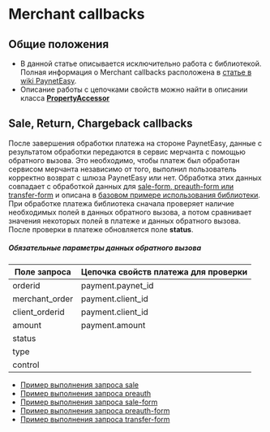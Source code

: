 # Merchant callbacks

## Общие положения

* В данной статье описывается исключительно работа с библиотекой. Полная информация о Merchant callbacks расположена в [статье в wiki PaynetEasy](http://wiki.payneteasy.com/index.php/PnE:Merchant_Callbacks).
* Описание работы с цепочками свойств можно найти в описании класса **[PropertyAccessor](../library-internals/03-property-accessor.md)**

## <a name="main-callbacks"></a> Sale, Return, Chargeback callbacks

После завершения обработки платежа на стороне PaynetEasy, данные с результатом обработки передаются в сервис мерчанта с помощью обратного вызова. Это необходимо, чтобы платеж был обработан сервисом мерчанта независимо от того, выполнил пользователь корректно возврат с шлюза PaynetEasy или нет. Обработка этих данных совпадает с обработкой данных для [sale-form, preauth-form или transfer-form](05-payment-form-integration.md) и описана в [базовом примере использования библиотеки](../00-basic-tutorial.md#stage_2).
При обработке платежа библиотека сначала проверяет наличие необходимых полей в данных обратного вызова, а потом сравнивает значения некоторых полей в платеже и данных обратного вызова. После проверки в платеже обновляется поле **status**.

##### Обязательные параметры данных обратного вызова

Поле запроса        |Цепочка свойств платежа для проверки
--------------------|---------------------------------------
orderid             |payment.paynet_id
merchant_order      |payment.client_id
client_orderid      |payment.client_id
amount              |payment.amount
status              |
type                |
control             |

* [Пример выполнения запроса sale](../../example/sale.rb#L81)
* [Пример выполнения запроса preauth](../../example/preauth.rb#L81)
* [Пример выполнения запроса sale-form](../../example/sale-form.rb#L66)
* [Пример выполнения запроса preauth-form](../../example/preauth-form.rb#66)
* [Пример выполнения запроса transfer-form](../../example/transfer-form.rb#66)
